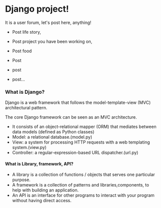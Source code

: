 # Django project! 
It is a user forum, let's post here, anything!
* Post life story, 
* Post project you have been working on,
* Post food

* Post
* post
* post...

### What is Django? 
Django is a web framework that follows the model-template-view (MVC) architectural pattern.


The core Django framework can be seen as an MVC architecture.
* It consists of an object-relational mapper (ORM) that mediates between data models (defined as Python classes)
* Model:  a relational database.(model.py)
* View:   a system for processing HTTP requests with a web templating system.(view.py)
* Controller: a regular-expression-based URL dispatcher.(url.py)

#### What is Library, framework, API?  
* A library is a collection of functions / objects that serves one particular purpose.
* A framework is a collection of patterns and libraries,components, to help with building an application.
* An API is an interface for other programs to interact with your program without having direct access.

